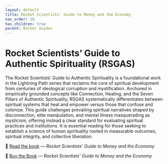 ```yaml
---
layout: default
title: Rocket Scientists' Guide to Money and the Economy
nav_order: 10
has_children: true
parent: Rocket Guides
---
```

# Rocket Scientists’ Guide to Authentic Spirituality (RSGAS)

The Rocket Scientists’ Guide to Authentic Spirituality is a foundational work in the Lightning Path series that reclaims the core of spiritual development from centuries of ideological corruption and mystification. Anchored in empirically grounded concepts like Connection, Healing, and the Seven Pillars of Authentic Spirituality, RSGAS systematically differentiates between spiritual systems that heal and empower versus those that confuse and colonize. This guide challenges prevailing spiritual narratives shaped by disconnection, elite manipulation, and mental illness masquerading as mysticism, offering instead a clear standard for evaluating spiritual practices and institutions. It is essential reading for those seeking to establish a science of human spirituality rooted in measurable outcomes, spiritual integrity, and collective liberation.

📘 [Read the book](https://repo.lightningpath.org/assets/rocketguides/RSGME/RSGME.pdf) — *Rocket Scientists’ Guide to Money and the Economy*

🛒 [Buy the Book](https://www.amazon.com/Rocket-Scientists-Guide-Money-Economy/dp/1897455119) — *Rocket Scientists’ Guide to Money and the Economy*

 
